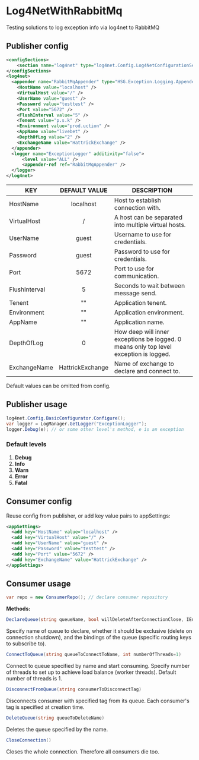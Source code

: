 # Log4NetWithRabbitMq
Testing solutions to log exception info via log4net to RabbitMQ

## **Publisher config**
```xml
<configSections>
    <section name="log4net" type="log4net.Config.Log4NetConfigurationSectionHandler, log4net" />
</configSections>
<log4net>
  <appender name="RabbitMqAppender" type="HSG.Exception.Logging.Appender.RabbitMqAppender, HSG.Exception.Logging">
    <HostName value="localhost" />
    <VirtualHost value="/" />
    <UserName value="guest" />
    <Password value="testtest" />
    <Port value="5672" />
    <FlushInterval value="5" />
    <Tenent value="p.s.k" />
    <Environment value="prod.uction" />
    <AppName value="livebet" />
    <DepthOfLog value="2" />
    <ExchangeName value="HattrickExchange" />
  </appender>
  <logger name="ExceptionLogger" additivity="false">
      <level value="ALL" />
      <appender-ref ref="RabbitMqAppender" />
  </logger>
</log4net>
```

 |KEY          |DEFAULT VALUE        |DESCRIPTION |
   | -------------  |:-------------: | ----------- |
   |HostName        |localhost       |Host to establish connection with.|   
   |VirtualHost     |/               |A host can be separated into multiple virtual hosts.|   
   |UserName        |guest           |Username to use for credentials.|   
   |Password        |guest           |Password to use for credentials.|  
   |Port            |5672            |Port to use for communication.| 
   |FlushInterval   |5               |Seconds to wait between message send.| 
   |Tenent          |""              |Application tenent.|
   |Environment     |""              |Application environment.|   
   |AppName         |""              |Application name.|  
   |DepthOfLog      |0               |How deep will inner exceptions be logged. 0 means only top level <br> exception is logged.|
   |ExchangeName    |HattrickExchange|Name of exchange to declare and connect to.
   
   Default values can be omitted from config.
   
## **Publisher usage**
```C#
log4net.Config.BasicConfigurator.Configure();
var logger = LogManager.GetLogger("ExceptionLogger");
logger.Debug(e); // or some other level's method, e is an exception
```
### **Default levels**
1. **Debug**
2. **Info**
3. **Warn**
4. **Error**
5. **Fatal**

## **Consumer config**
Reuse config from publisher, or add key value pairs to appSettings:
```xml
<appSettings>
  <add key="HostName" value="localhost" />
  <add key="VirtualHost" value="/" />
  <add key="UserName" value="guest" />
  <add key="Password" value="testtest" />
  <add key="Port" value="5672" />
  <add key="ExchangeName" value="HattrickExchange" />
</appSettings>
```
## **Consumer usage**
```C#
var repo = new ConsumerRepo(); // declare consumer repository
```
**Methods:**
```C#
DeclareQueue(string queueName, bool willDeleteAfterConnectionClose, IEnumerable<string> routingKeys)
```
Specify name of queue to declare, whether it should be exclusive (delete on connection shutdown),
and the bindings of the queue (specific routing keys to subscribe to).
```C#    
ConnectToQueue(string queueToConnectToName, int numberOfThreads=1)
```
Connect to queue specified by name and start consuming. Specify number of threads to set up to
achieve load balance (worker threads). Default number of threads is 1.
```C#    
DisconnectFromQueue(string consumerToDisconnectTag)
```
Disconnects consumer with specified tag from its queue. Each consumer's tag is specified at creation time.
```C#
DeleteQueue(string queueToDeleteName)
```
Deletes the queue specified by the name.
```C#    
CloseConnection()
```
Closes the whole connection. Therefore all consumers die too.
